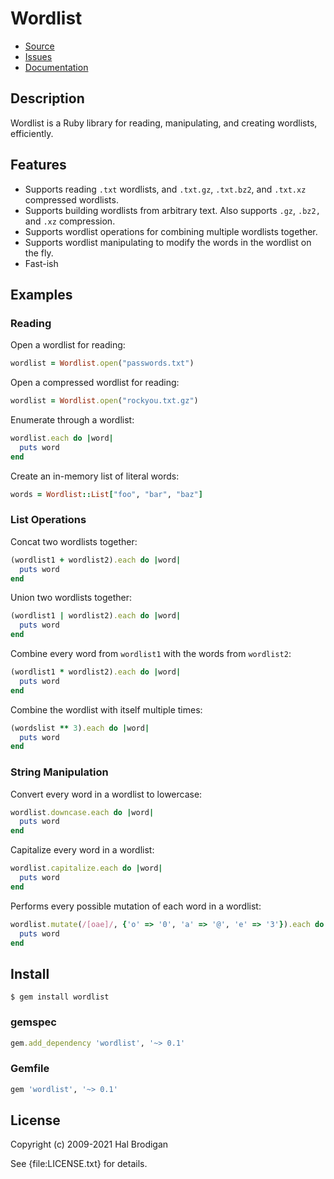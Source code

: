 # Wordlist

* [Source](https://github.com/postmodern/wordlist#readme)
* [Issues](https://github.com/postmodern/wordlist/issues)
* [Documentation](https://rubydoc.info/gems/wordlist/frames)

## Description

Wordlist is a Ruby library for reading, manipulating, and creating wordlists,
efficiently.

## Features

* Supports reading `.txt` wordlists, and `.txt.gz`, `.txt.bz2`, and `.txt.xz`
  compressed wordlists.
* Supports building wordlists from arbitrary text. Also supports `.gz`, `.bz2,`
  and `.xz` compression.
* Supports wordlist operations for combining multiple wordlists together.
* Supports wordlist manipulating to modify the words in the wordlist on the fly.
* Fast-ish

## Examples

### Reading

Open a wordlist for reading:

```ruby
wordlist = Wordlist.open("passwords.txt")
```

Open a compressed wordlist for reading:

```ruby
wordlist = Wordlist.open("rockyou.txt.gz")
```

Enumerate through a wordlist:

```ruby
wordlist.each do |word|
  puts word
end
```

Create an in-memory list of literal words:

```ruby
words = Wordlist::List["foo", "bar", "baz"]
```

### List Operations

Concat two wordlists together:

```ruby
(wordlist1 + wordlist2).each do |word|
  puts word
end
```

Union two wordlists together:

```ruby
(wordlist1 | wordlist2).each do |word|
  puts word
end
```

Combine every word from `wordlist1` with the words from `wordlist2`:

```ruby
(wordlist1 * wordlist2).each do |word|
  puts word
end
```

Combine the wordlist with itself multiple times:

```ruby
(wordslist ** 3).each do |word|
  puts word
end
```

### String Manipulation

Convert every word in a wordlist to lowercase:

```ruby
wordlist.downcase.each do |word|
  puts word
end
```

Capitalize every word in a wordlist:

```ruby
wordlist.capitalize.each do |word|
  puts word
end
```

Performs every possible mutation of each word in a wordlist:

```ruby
wordlist.mutate(/[oae]/, {'o' => '0', 'a' => '@', 'e' => '3'}).each do |word|
  puts word
end
```

## Install

```shell
$ gem install wordlist
```

### gemspec

```ruby
gem.add_dependency 'wordlist', '~> 0.1'
```

### Gemfile

```ruby
gem 'wordlist', '~> 0.1'
```

## License

Copyright (c) 2009-2021 Hal Brodigan

See {file:LICENSE.txt} for details.
